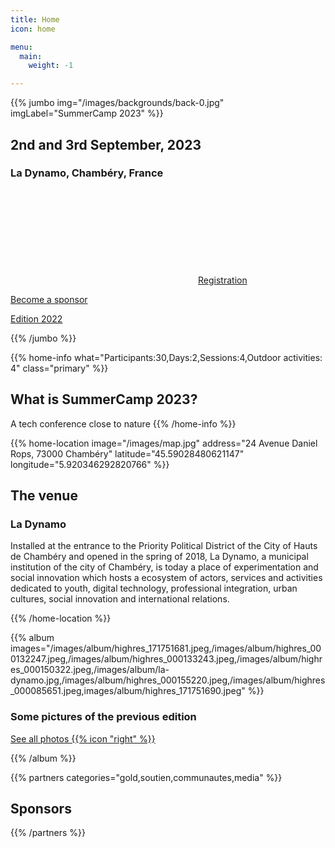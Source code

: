 ```yaml
---
title: Home
icon: home

menu:
  main:
    weight: -1

---
```

{{% jumbo img="/images/backgrounds/back-0.jpg" imgLabel="SummerCamp 2023" %}}

## 2nd and 3rd September, 2023
### La Dynamo, Chambéry, France

<a class="btn primary btn-lg" style="margin-top: 1em;" href="https://sre-france.assoconnect.com/collect/description/319149-e-sre-france-summercamp-2023" target="_blank">
    <svg class="icon icon-ticket"><use xlink:href="#ticket"></use></svg>Registration
</a>

<a class="btn primary btn-lg" style="margin-top: 1em;" href="/summercamp-2023-deck-en.pdf" target="_blank">Become a sponsor</a>

<a class="btn primary btn-lg" style="margin-top: 1em;" href="https://sre-summercamp.github.io/" target="_blank">Edition 2022</a>

{{% /jumbo %}}

{{% home-info what="Participants:30,Days:2,Sessions:4,Outdoor activities: 4" class="primary" %}}
## What is SummerCamp 2023?

A tech conference close to nature
{{% /home-info %}}

{{% home-location
    image="/images/map.jpg"
    address="24 Avenue Daniel Rops, 73000 Chambéry"
    latitude="45.59028480621147"
    longitude="5.920346292820766" %}}

## The venue

### La Dynamo

Installed at the entrance to the Priority Political District of the City of Hauts de Chambéry and opened in the spring of 2018, La Dynamo, a municipal institution of the city of Chambéry, is today a place of experimentation and social innovation which hosts a ecosystem of actors, services and activities dedicated to youth, digital technology, professional integration, urban cultures, social innovation and international relations.

{{% /home-location %}}

<!-- ... -->

{{% album images="/images/album/highres_171751681.jpeg,/images/album/highres_000132247.jpeg,/images/album/highres_000133243.jpeg,/images/album/highres_000150322.jpeg,/images/album/la-dynamo.jpg,/images/album/highres_000155220.jpeg,/images/album/highres_000085651.jpeg,images/album/highres_171751690.jpeg" %}}

### Some pictures of the previous edition

<a class="btn primary" target="_blank" rel="noopener" href="https://photos.app.goo.gl/MigQPsNcrAMEfuGQ9">
    See all photos
    {{% icon "right" %}}
</a>

{{% /album  %}}

{{% partners categories="gold,soutien,communautes,media" %}}
## Sponsors
{{% /partners %}}
